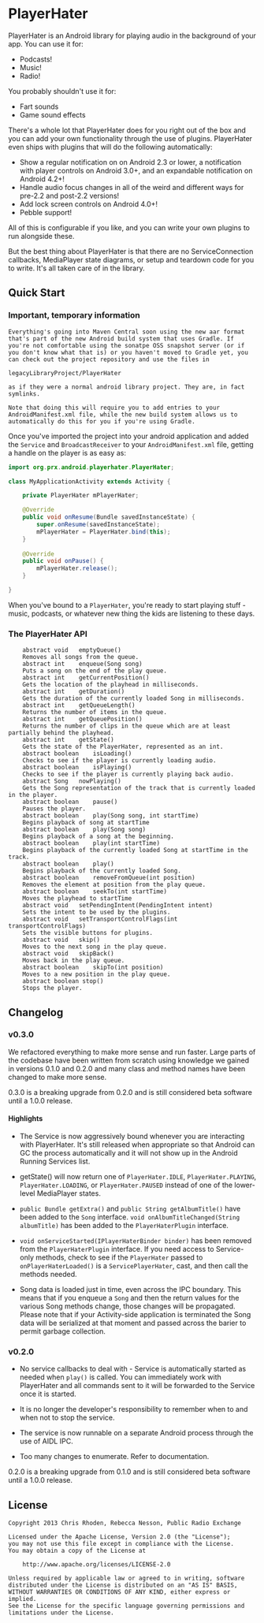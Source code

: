 # PlayerHater

PlayerHater is an Android library for playing audio in the background of your app. You can use it for:

* Podcasts!
* Music!
* Radio!

You probably shouldn't use it for:

* Fart sounds
* Game sound effects

There's a whole lot that PlayerHater does for you right out of the box and you can add your own functionality through the use of plugins. PlayerHater even ships with plugins that will do the following automatically:

* Show a regular notification on on Android 2.3 or lower, a notification with player controls on Android 3.0+, and an expandable notification on Android 4.2+!
* Handle audio focus changes in all of the weird and different ways for pre-2.2 and post-2.2 versions!
* Add lock screen controls on Android 4.0+!
* Pebble support!

All of this is configurable if you like, and you can write your own plugins to run alongside these.

But the best thing about PlayerHater is that there are no ServiceConnection callbacks, MediaPlayer state diagrams, or setup and teardown code for you to write. It's all taken care of in the library.

## Quick Start

### Important, temporary information

    Everything's going into Maven Central soon using the new aar format
    that's part of the new Android build system that uses Gradle. If
    you're not comfortable using the sonatpe OSS snapshot server (or if
    you don't know what that is) or you haven't moved to Gradle yet, you
    can check out the project repository and use the files in 

    legacyLibraryProject/PlayerHater

    as if they were a normal android library project. They are, in fact
    symlinks.

    Note that doing this will require you to add entries to your
    AndroidManifest.xml file, while the new build system allows us to
    automatically do this for you if you're using Gradle.

Once you've imported the project into your android application and added the `Service` and `BroadcastReceiver` to your `AndroidManifest.xml` file, getting a handle on the player is as easy as:

```java
import org.prx.android.playerhater.PlayerHater;

class MyApplicationActivity extends Activity {

	private PlayerHater mPlayerHater;

	@Override
	public void onResume(Bundle savedInstanceState) {
		super.onResume(savedInstanceState);
		mPlayerHater = PlayerHater.bind(this);
	}
	
	@Override
	public void onPause() {
		mPlayerHater.release();
	}

}
```

When you've bound to a `PlayerHater`, you're ready to start playing stuff - music, podcasts, or whatever new thing the kids are listening to these days.

### The PlayerHater API

		abstract void	emptyQueue()
		Removes all songs from the queue.
		abstract int	enqueue(Song song)
		Puts a song on the end of the play queue.
		abstract int	getCurrentPosition()
		Gets the location of the playhead in milliseconds.
		abstract int	getDuration()
		Gets the duration of the currently loaded Song in milliseconds.
		abstract int	getQueueLength()
		Returns the number of items in the queue.
		abstract int	getQueuePosition()
		Returns the number of clips in the queue which are at least partially behind the playhead.
		abstract int	getState()
		Gets the state of the PlayerHater, represented as an int.
		abstract boolean	isLoading()
		Checks to see if the player is currently loading audio.
		abstract boolean	isPlaying()
		Checks to see if the player is currently playing back audio.
		abstract Song	nowPlaying()
		Gets the Song representation of the track that is currently loaded in the player.
		abstract boolean	pause()
		Pauses the player.
		abstract boolean	play(Song song, int startTime)
		Begins playback of song at startTime
		abstract boolean	play(Song song)
		Begins playback of a song at the beginning.
		abstract boolean	play(int startTime)
		Begins playback of the currently loaded Song at startTime in the track.
		abstract boolean	play()
		Begins playback of the currently loaded Song.
		abstract boolean	removeFromQueue(int position)
		Removes the element at position from the play queue.
		abstract boolean	seekTo(int startTime)
		Moves the playhead to startTime
		abstract void	setPendingIntent(PendingIntent intent)
		Sets the intent to be used by the plugins.
		abstract void	setTransportControlFlags(int transportControlFlags)
		Sets the visible buttons for plugins.
		abstract void	skip()
		Moves to the next song in the play queue.
		abstract void	skipBack()
		Moves back in the play queue.
		abstract boolean	skipTo(int position)
		Moves to a new position in the play queue.
		abstract boolean stop()
		Stops the player.

## Changelog

### v0.3.0

We refactored everything to make more sense and run faster. Large parts of the codebase have been written from scratch using knowledge we gained in versions 0.1.0 and 0.2.0 and many class and method names have been changed to make more sense.

0.3.0 is a breaking upgrade from 0.2.0 and is still considered beta software until a 1.0.0 release.

#### Highlights

* The Service is now aggressively bound whenever you are interacting with PlayerHater. It's still released when appropriate so that Android can GC the process automatically and it will not show up in the Android Running Services list.

* getState() will now return one of `PlayerHater.IDLE`, `PlayerHater.PLAYING`, `PlayerHater.LOADING`, or `PlayerHater.PAUSED` instead of one of the lower-level MediaPlayer states.

* `public Bundle getExtra()` and `public String getAlbumTitle()` have been added to the `Song` interface. `void onAlbumTitleChanged(String albumTitle)` has been added to the `PlayerHaterPlugin` interface.

* `void onServiceStarted(IPlayerHaterBinder binder)` has been removed from the `PlayerHaterPlugin` interface. If you need access to Service-only methods, check to see if the `PlayerHater` passed to `onPlayerHaterLoaded()` is a `ServicePlayerHater`, cast, and then call the methods needed.

* Song data is loaded just in time, even across the IPC boundary. This means that if you enqueue a `Song` and then the return values for the various Song methods change, those changes will be propagated. Please note that if your Activity-side application is terminated the Song data will be serialized at that moment and passed across the barier to permit garbage collection.

### v0.2.0

* No service callbacks to deal with - Service is automatically started as needed when `play()` is called. You can immediately work with PlayerHater and all commands sent to it will be forwarded to the Service once it is started.

* It is no longer the developer's responsibility to remember when to and when not to stop the service.

* The service is now runnable on a separate Android process through the use of AIDL IPC.

* Too many changes to enumerate. Refer to documentation.

0.2.0 is a breaking upgrade from 0.1.0 and is still considered beta software until a 1.0.0 release.

License
-------

    Copyright 2013 Chris Rhoden, Rebecca Nesson, Public Radio Exchange
     
    Licensed under the Apache License, Version 2.0 (the "License");
    you may not use this file except in compliance with the License.
    You may obtain a copy of the License at
    
        http://www.apache.org/licenses/LICENSE-2.0
    
    Unless required by applicable law or agreed to in writing, software
    distributed under the License is distributed on an "AS IS" BASIS,
    WITHOUT WARRANTIES OR CONDITIONS OF ANY KIND, either express or implied.
    See the License for the specific language governing permissions and
    limitations under the License.
